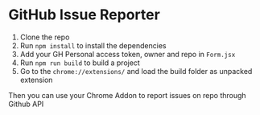# GitHub Issue Reporter
1. Clone the repo
2. Run `npm install` to install the dependencies
3. Add your GH Personal access token, owner and repo in `Form.jsx`
4. Run `npm run build` to build a project
5. Go to the `chrome://extensions/` and load the build folder as unpacked extension 

Then you can use your Chrome Addon to report issues on repo through Github API
